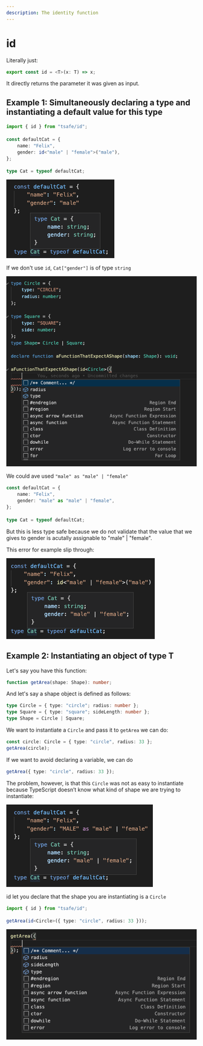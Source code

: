 ```yaml
---
description: The identity function
---
```


# id

Literally just:

```typescript
export const id = <T>(x: T) => x;
```

It directly returns the parameter it was given as input.

## Example 1: Simultaneously declaring a type and instantiating a default value for this type

```typescript
import { id } from "tsafe/id";

const defaultCat = {
	name: "Felix",
	gender: id<"male" | "female">("male"),
};

type Cat = typeof defaultCat;
```

![Cat["gender"] is "male" | "female"](<../.gitbook/assets/image (3).png>)

If we don't use `id`, `Cat["gender"]` is of type `string`

![Cat["gender"] is string](<../.gitbook/assets/image (4).png>)

We could ave used `"male" as "male" | "female"`

```typescript
const defaultCat = {
	name: "Felix",
	gender: "male" as "male" | "female",
};

type Cat = typeof defaultCat;
```

But this is less type safe because we do not validate that the value that we gives to gender is acutally assignable to "male" | "female".

This error for example slip through:

!["MALE" is all caps, which should be a typing error](<../.gitbook/assets/image (5).png>)

## Example 2: Instantiating an object of type T

Let's say you have this function:

```typescript
function getArea(shape: Shape): number;
```

And let's say a shape object is defined as follows:

```typescript
type Circle = { type: "circle"; radius: number };
type Square = { type: "square"; sideLength: number };
type Shape = Circle | Square;
```

We want to instantiate a `Circle` and pass it to `getArea` we can do:

```typescript
const circle: Circle = { type: "circle", radius: 33 };
getArea(circle);
```

If we want to avoid declaring a variable, we can do

```typescript
getArea({ type: "circle", radius: 33 });
```

The problem, however, is that this `Circle` was not as easy to instantiate because TypeScript doesn’t know what kind of shape we are trying to instantiate:

![Every possible properties are listed](<../.gitbook/assets/image (1).png>)

id let you declare that the shape you are instantiating is a `Circle`

```typescript
import { id } from "tsafe/id";

getArea(id<Circle>({ type: "circle", radius: 33 }));
```

![TypeScript knows we are instantiating a Circle](<../.gitbook/assets/image (2).png>)
